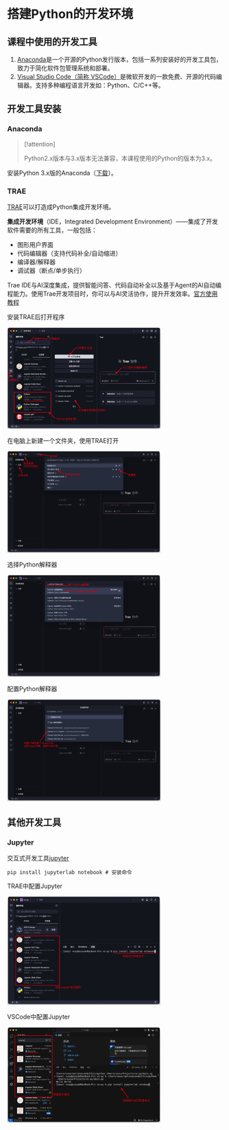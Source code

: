 # 搭建Python的开发环境

## 课程中使用的开发工具

1. [Anaconda](https://www.anaconda.com/)是一个开源的Python发行版本，包括一系列安装好的开发工具包，致力于简化软件包管理系统和部署。
2. [Visual Studio Code（简称 VSCode）](https://code.visualstudio.com/)是微软开发的一款免费、开源的代码编辑器。支持多种编程语言开发如：Python、C/C++等。

## 开发工具安装

### Anaconda

> [!attention]
>
>  Python2.x版本与3.x版本无法兼容，本课程使用的Python的版本为3.x。

安装Python 3.x版的Anaconda（[下载](https://www.anaconda.com/products/distribution)）。

### TRAE

[TRAE](https://www.trae.com.cn/)可以打造成Python集成开发环境。

**集成开发环境**（IDE，Integrated Development Environment）——集成了开发软件需要的所有工具，一般包括：

* 图形用户界面
* 代码编辑器（支持代码补全/自动缩进）
* 编译器/解释器
* 调试器（断点/单步执行）

Trae IDE与AI深度集成，提供智能问答、代码自动补全以及基于Agent的AI自动编程能力。使用Trae开发项目时，你可以与AI灵活协作，提升开发效率。[官方使用教程](https://docs.trae.com.cn/ide/what-is-trae?_lang=zh)

安装TRAE后打开程序

<img src="https://raw.githubusercontent.com/hughxusu/lesson-py/develop/images/base/Xnip2025-05-13_15-35-29.jpg" style="zoom:35%;" />

在电脑上新建一个文件夹，使用TRAE打开

<img src="https://raw.githubusercontent.com/hughxusu/lesson-py/develop/images/base/Xnip2025-05-13_15-53-50.jpg" style="zoom:35%;" />

选择Python解释器

<img src="https://raw.githubusercontent.com/hughxusu/lesson-py/develop/images/base/Xnip2025-05-13_16-01-04.jpg" style="zoom:35%;" />

配置Python解释器

<img src="https://raw.githubusercontent.com/hughxusu/lesson-py/develop/images/base/Xnip2025-05-13_16-03-34.jpg" style="zoom:35%;" />

## 其他开发工具

### Jupyter

交互式开发工具[jupyter](https://jupyter.org/)

```shell
pip install jupyterlab notebook # 安装命令
```

TRAE中配置Jupyter

<img src="https://raw.githubusercontent.com/hughxusu/lesson-py/develop/images/base/Xnip2025-05-13_16-10-51.jpg" style="zoom:35%;" />

VSCode中配置Jupyter

<img src="https://raw.githubusercontent.com/hughxusu/lesson-py/develop/images/base/Xnip2025-04-24_15-34-14.jpg" style="zoom:35%;" />
